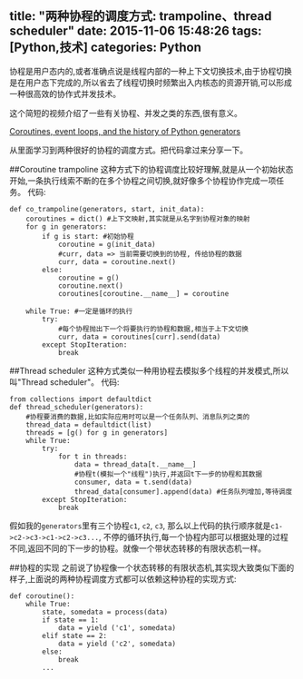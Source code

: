 title: "两种协程的调度方式: trampoline、thread scheduler"
date: 2015-11-06 15:48:26
tags: [Python,技术]
categories: Python
---
协程是用户态内的,或者准确点说是线程内部的一种上下文切换技术,由于协程切换是在用户态下完成的,所以省去了线程切换时频繁出入内核态的资源开销,可以形成一种很高效的协作式并发技术。

这个简短的视频介绍了一些有关协程、并发之类的东西,很有意义。

[Coroutines, event loops, and the history of Python generators](https://www.youtube.com/watch?v=b7R3-_ViNxk)

从里面学习到两种很好的协程的调度方式。把代码拿过来分享一下。

##Coroutine trampoline
这种方式下的协程调度比较好理解,就是从一个初始状态开始,一条执行线索不断的在多个协程之间切换,就好像多个协程协作完成一项任务。
代码:

    def co_trampoline(generators, start, init_data):
        coroutines = dict() #上下文映射,其实就是从名字到协程对象的映射
        for g in generators:
            if g is start: #初始协程
                coroutine = g(init_data)
                #curr, data => 当前需要切换到的协程, 传给协程的数据
                curr, data = coroutine.next()
            else:
                coroutine = g()
                coroutine.next()
                coroutines[coroutine.__name__] = coroutine
    
        while True: #一定是循环的执行
            try:
                #每个协程抛出下一个将要执行的协程和数据,相当于上下文切换
                curr, data = coroutines[curr].send(data)
            except StopIteration:
                break

##Thread scheduler
这种方式类似一种用协程去模拟多个线程的并发模式,所以叫"Thread scheduler"。
代码:

    from collections import defaultdict
    def thread_scheduler(generators):
        #协程要消费的数据,比如实际应用时可以是一个任务队列、消息队列之类的
        thread_data = defaultdict(list)
        threads = [g() for g in generators]
        while True:
            try:
                for t in threads:
                    data = thread_data[t.__name__]
                    #协程t(模拟一个"线程")执行,并返回t下一步的协程和其数据
                    consumer, data = t.send(data)
                    thread_data[consumer].append(data) #任务队列增加,等待调度
            except StopIteration:
                break

假如我的`generators`里有三个协程`c1`, `c2`, `c3`, 那么以上代码的执行顺序就是`c1->c2->c3->c1->c2->c3...`, 不停的循环执行,每一个协程内部可以根据处理的过程不同,返回不同的下一步的协程。就像一个带状态转移的有限状态机一样。

##协程的实现
之前说了协程像一个状态转移的有限状态机,其实现大致类似下面的样子,上面说的两种协程调度方式都可以依赖这种协程的实现方式:

    def coroutine():
        while True:
            state, somedata = process(data) 
            if state == 1:
                data = yield ('c1', somedata)
            elif state == 2:
                data = yield ('c2', somedata)
            else:
                break
            ...


